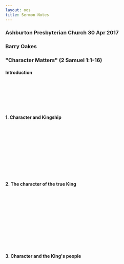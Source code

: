 ```yaml
---
layout: oos
title: Sermon Notes
---
```

### Ashburton Presbyterian Church 30 Apr 2017

### Barry Oakes

### "Character Matters"  (2 Samuel 1:1-16)  

#### Introduction

&nbsp; <br>
&nbsp; <br>
&nbsp; <br>
&nbsp; <br>
&nbsp; <br>

#### 1. Character and Kingship
&nbsp; <br>
&nbsp; <br>
&nbsp; <br>
&nbsp; <br>
&nbsp; <br>
&nbsp; <br>
&nbsp; <br>
&nbsp; <br>
&nbsp; <br>

#### 2. The character of the true King

&nbsp; <br>
&nbsp; <br>
&nbsp; <br>
&nbsp; <br>
&nbsp; <br>
&nbsp; <br>
&nbsp; <br>
&nbsp; <br>
&nbsp; <br>
&nbsp; <br>

#### 3. Character and the King's people



